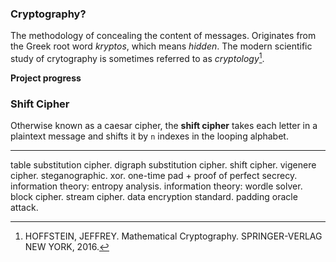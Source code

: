 ### Cryptography?
The methodology of concealing the content of messages. Originates from the Greek root word _kryptos_, which means _hidden_. The modern scientific study of crytography is sometimes referred to as _cryptology_[^1].

[^1]: HOFFSTEIN, JEFFREY. Mathematical Cryptography. SPRINGER-VERLAG NEW YORK, 2016. 

**Project progress**



### Shift Cipher
Otherwise known as a caesar cipher, the **shift cipher** takes each letter in a plaintext message and shifts it by `n` indexes in the looping alphabet.

----------------------


table substitution cipher. 
digraph substitution cipher. 
shift cipher. 
vigenere cipher. 
steganographic. 
xor. 
one-time pad + proof of perfect secrecy. 
information theory: entropy analysis. 
information theory: wordle solver. 
block cipher. 
stream cipher. 
data encryption standard. 
padding oracle attack. 
